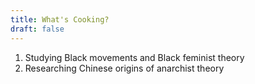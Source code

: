 ```yaml
---
title: What's Cooking?
draft: false
---
```


1. Studying Black movements and Black feminist theory
2. Researching Chinese origins of anarchist theory

